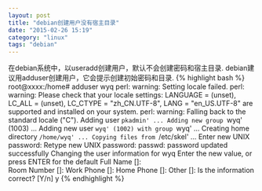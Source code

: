 ```yaml
---
layout: post
title: "debian创建用户没有宿主目录"
date: "2015-02-26 15:19"
category: "linux"
tags: "debian"
--- 
```


在debian系统中，以useradd创建用户，默认不会创建密码和宿主目录. debian建议用adduser创建用户，它会提示创建初始密码和目录.
{% highlight bash %}
root@xxxx:/home# adduser wyq
perl: warning: Setting locale failed.
perl: warning: Please check that your locale settings:
	LANGUAGE = (unset),
	LC_ALL = (unset),
	LC_CTYPE = "zh_CN.UTF-8",
	LANG = "en_US.UTF-8"
    are supported and installed on your system.
perl: warning: Falling back to the standard locale ("C").
Adding user `pkadmin' ...
Adding new group `wyq' (1003) ...
Adding new user `wyq' (1002) with group `wyq' ...
Creating home directory `/home/wyq' ...
Copying files from `/etc/skel' ...
Enter new UNIX password: 
Retype new UNIX password: 
passwd: password updated successfully
Changing the user information for wyq
Enter the new value, or press ENTER for the default
	Full Name []:       
	Room Number []: 
	Work Phone []: 
	Home Phone []: 
	Other []: 
Is the information correct? [Y/n] y
{% endhighlight %}

